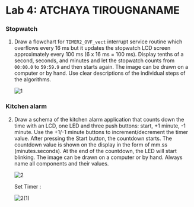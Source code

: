 # Lab 4: ATCHAYA TIROUGNANAME

### Stopwatch

1. Draw a flowchart for `TIMER2_OVF_vect` interrupt service routine which overflows every 16&nbsp;ms but it updates the stopwatch LCD screen approximately every 100&nbsp;ms (6 x 16&nbsp;ms = 100&nbsp;ms). Display tenths of a second, seconds, and minutes and let the stopwatch counts from `00:00.0` to `59:59.9` and then starts again. The image can be drawn on a computer or by hand. Use clear descriptions of the individual steps of the algorithms.

   ![1](https://user-images.githubusercontent.com/114863539/197882604-c9b9deca-cc9e-47fd-ae75-83cbff36ac01.PNG)

### Kitchen alarm

2. Draw a schema of the kitchen alarm application that counts down the time with an LCD, one LED and three push buttons: start, +1 minute, -1 minute. Use the +1/-1 minute buttons to increment/decrement the timer value. After pressing the Start button, the countdown starts. The countdown value is shown on the display in the form of mm.ss (minutes.seconds). At the end of the countdown, the LED will start blinking. The image can be drawn on a computer or by hand. Always name all components and their values.

   ![2](https://user-images.githubusercontent.com/114863539/197882656-b349e35d-215b-48d6-947b-62f075bc7b04.PNG)
   
   Set Timer :
   
   ![2(1)](https://user-images.githubusercontent.com/114863539/197882685-7f63f417-33eb-40c1-80a0-d9f54b362b13.PNG)
